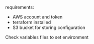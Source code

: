 requirements:

- AWS account and token
- terraform installed
- S3 bucket for storing configuration

Check variables files to set environment

